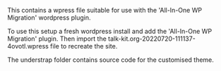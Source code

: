 This contains a wpress file suitable for use with the 'All-In-One WP Migration' wordpress plugin.

To use this setup a fresh wordpress install and add the 'All-In-One WP Migration' plugin. Then import the talk-kit.org-20220720-111137-4ovotl.wpress file to recreate the site.

The understrap folder contains source code for the customised theme.
